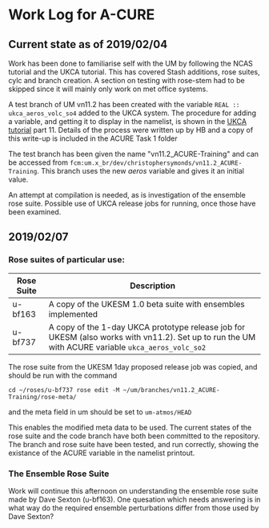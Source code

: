 # Work Log for A-CURE

## Current state as of 2019/02/04

Work has been done to familiarise self with the UM by following the NCAS tutorial and the UKCA tutorial. This has covered Stash additions, rose suites, cylc and branch creation. A section on testing with rose-stem had to be skipped since it will mainly only work on met office systems.

A test branch of UM vn11.2 has been created with the variable `REAL :: ukca_aeros_volc_so4` added to the UKCA system. The procedure for adding a variable, and getting it to display in the namelist, is shown in the [UKCA tutorial](http://www.ukca.ac.uk/wiki/index.php/UKCA_Chemistry_and_Aerosol_Tutorials_at_vn10.9) part 11. Details of the process were written up by HB and a copy of this write-up is included in the ACURE Task 1 folder

The test branch has been given the name "vn11.2_ACURE-Training" and can be accessed from `fcm:um.x_br/dev/christophersymonds/vn11.2_ACURE-Training`. This branch uses the new _aeros_ variable and gives it an initial value.

An attempt at compilation is needed, as is investigation of the ensemble rose suite. Possible use of UKCA release jobs for running, once those have been examined.

## 2019/02/07

### Rose suites of particular use:


|Rose Suite|Description|
|-|-|
|u-bf163|A copy of the UKESM 1.0 beta suite with ensembles implemented|
|u-bf737|A copy of the 1-day UKCA prototype release job for UKESM (also works with vn11.2). Set up to run the UM with ACURE variable `ukca_aeros_volc_so2`

The rose suite from the UKESM 1day proposed release job was copied, and should be run with the command

`cd ~/roses/u-bf737
rose edit -M ~/um/branches/vn11.2_ACURE-Training/rose-meta/`

and the meta field in um should be set to `um-atmos/HEAD`

This enables the modified meta data to be used. The current states of the rose suite and the code branch have both been committed to the repository. The branch and rose suite have been tested, and run correctly, showing the existance of the ACURE variable in the namelist printout.

### The Ensemble Rose Suite

Work will continue this afternoon on understanding the ensemble rose suite made by Dave Sexton (u-bf163). One quesation which needs answering is in what way do the required ensemble perturbations differ from those used by Dave Sexton?
